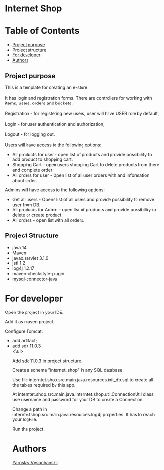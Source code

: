 <h1>Internet Shop</h1>
<h1>Table of Contents</h1>
<ul>
<li><a href="#project_purpose">Project purpose</a></li>
<li><a href="#project_structure">Project structure</a></li>
<li><a href="#For_developer">For developer</a></li>
<li><a href="#authors">Authors</a></li>
</ul>
<a name="project_purpose"><h2>Project purpose</h2>
This is a template for creating an e-store.
<br><br>
It has login and registration forms.
There are controllers for working with items, users, orders and buckets:
<br><br>
Registration - for registering new users, user will have USER role by default,
<br><br>
Login - for user authentication and authorization,
<br><br>
Logout - for logging out.
<br><br>
Users will have access to the following options:
<ul>
  <li>All products for user - open list of products and provide possibility to add product to shopping cart.</li>
  <li>Shopping Cart - open users shopping Cart to delete products from there and complete order</li>
  <li>All orders for user - Open list of all user orders with and information about order.</li>
</ul>
Admins will have access to the following options:
<ul>
  <li>Get all users - Opens list of all users and provide possibility to remove user from DB.</li>
  <li>All products for Admin - open list of products and provide possibility to delete or create product.</li>
  <li>All orders - open list with all orders.</li>
</ul>
<a name="project_structure"><h2>Project Structure</h2>
<ul>
<li>java 14</li>
<li>Maven</li>
<li>javax.servlet 3.1.0</li>
<li>jstl 1.2</li>
<li>log4j 1.2.17</li>
<li>maven-checkstyle-plugin</li>
<li>mysql-connector-java</li>
</ul>
<a name="For_developer"><h1>For developer</h1>

Open the project in your IDE.

Add it as maven project.

Configure Tomcat:
<ul>
<li>add artifact;</li>
<li>add sdk 11.0.3</li>
<\ul>

Add sdk 11.0.3 in project struсture.

Create a schema "internet_shop" in any SQL database.

Use file interntet.shop.src.main.java.resources.init_db.sql to create all the tables required by this app.

At interntet.shop.src.main.java.interntet.shop.util.ConnectionUtil class use username and password for your DB to create a Connection.

Change a path in internte.tshop.src.main.java.resources.log4j.properties. It has to reach your logFile.

Run the project.

<a name="authors"><h1>Authors</h1>
<a href="https://github.com/Merkald">Yaroslav Vysochanskii</a>